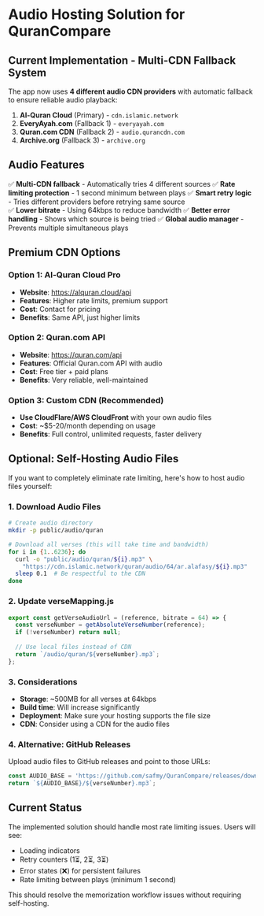 # Audio Hosting Solution for QuranCompare

## Current Implementation - Multi-CDN Fallback System
The app now uses **4 different audio CDN providers** with automatic fallback to ensure reliable audio playback:

1. **Al-Quran Cloud** (Primary) - `cdn.islamic.network`
2. **EveryAyah.com** (Fallback 1) - `everyayah.com`  
3. **Quran.com CDN** (Fallback 2) - `audio.qurancdn.com`
4. **Archive.org** (Fallback 3) - `archive.org`

## Audio Features
✅ **Multi-CDN fallback** - Automatically tries 4 different sources
✅ **Rate limiting protection** - 1 second minimum between plays
✅ **Smart retry logic** - Tries different providers before retrying same source  
✅ **Lower bitrate** - Using 64kbps to reduce bandwidth
✅ **Better error handling** - Shows which source is being tried
✅ **Global audio manager** - Prevents multiple simultaneous plays

## Premium CDN Options

### Option 1: Al-Quran Cloud Pro
- **Website**: https://alquran.cloud/api
- **Features**: Higher rate limits, premium support
- **Cost**: Contact for pricing
- **Benefits**: Same API, just higher limits

### Option 2: Quran.com API
- **Website**: https://quran.com/api
- **Features**: Official Quran.com API with audio
- **Cost**: Free tier + paid plans
- **Benefits**: Very reliable, well-maintained

### Option 3: Custom CDN (Recommended)
- **Use CloudFlare/AWS CloudFront** with your own audio files
- **Cost**: ~$5-20/month depending on usage
- **Benefits**: Full control, unlimited requests, faster delivery

## Optional: Self-Hosting Audio Files

If you want to completely eliminate rate limiting, here's how to host audio files yourself:

### 1. Download Audio Files
```bash
# Create audio directory
mkdir -p public/audio/quran

# Download all verses (this will take time and bandwidth)
for i in {1..6236}; do
  curl -o "public/audio/quran/${i}.mp3" \
    "https://cdn.islamic.network/quran/audio/64/ar.alafasy/${i}.mp3"
  sleep 0.1  # Be respectful to the CDN
done
```

### 2. Update verseMapping.js
```javascript
export const getVerseAudioUrl = (reference, bitrate = 64) => {
  const verseNumber = getAbsoluteVerseNumber(reference);
  if (!verseNumber) return null;
  
  // Use local files instead of CDN
  return `/audio/quran/${verseNumber}.mp3`;
};
```

### 3. Considerations
- **Storage**: ~500MB for all verses at 64kbps
- **Build time**: Will increase significantly 
- **Deployment**: Make sure your hosting supports the file size
- **CDN**: Consider using a CDN for the audio files

### 4. Alternative: GitHub Releases
Upload audio files to GitHub releases and point to those URLs:
```javascript
const AUDIO_BASE = 'https://github.com/safmy/QuranCompare/releases/download/audio-v1.0';
return `${AUDIO_BASE}/${verseNumber}.mp3`;
```

## Current Status
The implemented solution should handle most rate limiting issues. Users will see:
- Loading indicators
- Retry counters (1⏳, 2⏳, 3⏳)
- Error states (❌) for persistent failures
- Rate limiting between plays (minimum 1 second)

This should resolve the memorization workflow issues without requiring self-hosting.